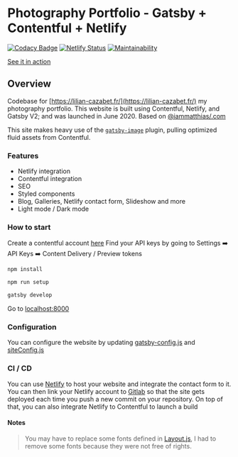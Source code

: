 # Photography Portfolio - Gatsby + Contentful + Netlify
[![Codacy Badge](https://api.codacy.com/project/badge/Grade/cb7b43c34eec4c919d6bd71967aa07b7)](https://app.codacy.com/gh/cazabec/photography-portfolio?utm_source=github.com&utm_medium=referral&utm_content=cazabec/photography-portfolio&utm_campaign=Badge_Grade)
[![Netlify Status](https://api.netlify.com/api/v1/badges/bdd90732-7d76-4ebb-a031-2a227e036aab/deploy-status)](https://app.netlify.com/sites/boring-pare-58c7c4/deploys)
[![Maintainability](https://api.codeclimate.com/v1/badges/78f6967ad7ed742f011e/maintainability)](https://codeclimate.com/github/cazabec/photography-portfolio/maintainability)

[See it in action](https://lilian-cazabet.fr/)

## Overview

Codebase for [https://lilian-cazabet.fr/](https://lilian-cazabet.fr/) my photography portfolio.
This website is built using Contentful, Netlify, and Gatsby V2; and was launched in June 2020. Based on [@iammatthias/.com](https://github.com/iammatthias/.com)

This site makes heavy use of the [`gatsby-image`](https://next.gatsbyjs.org/packages/gatsby-image/) plugin, pulling optimized fluid assets from Contentful.

### Features

- Netlify integration
- Contentful integration
- SEO
- Styled components
- Blog, Galleries, Netlify contact form, Slideshow and more
- Light mode / Dark mode

### How to start

Create a contentful account  [here](https://www.contentful.com/sign-up/)
Find your API keys by going to Settings ➡️ API Keys ➡️ Content Delivery / Preview tokens
```powershell
npm install
```
```powershell
npm run setup
```
```powershell
gatsby develop
```
Go to [localhost:8000](http://localhost:8000)

### Configuration

You can configure the website by updating [gatsby-config.js](gatsby-config.js) and [siteConfig.js](src/utils/siteConfig.js)

### CI / CD

You can use [Netlify](https://app.netlify.com/signup) to host your website and integrate the contact form to it.
You can then link your Netlify account to [Gitlab](https://gitlab.com/users/sign_in) so that the site gets deployed each time you push a new commit on your repository.
On top of that, you can also integrate Netlify to Contentful to launch a build

#### Notes

> You may have to replace some fonts defined in [Layout.js](src/components/Layout.js), I had to remove some fonts because they were not free of rights.
